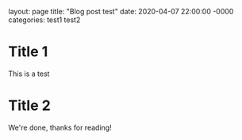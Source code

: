 layout: page
title: "Blog post test"
date: 2020-04-07 22:00:00 -0000
categories: test1 test2

# Title 1
This is a test

# Title 2
We're done, thanks for reading!

